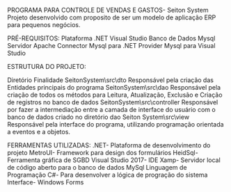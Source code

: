 PROGRAMA PARA CONTROLE DE VENDAS E GASTOS- Seiton System
Projeto desenvolvido com proposito de ser um modelo de aplicação ERP para pequenos negócios.

PRÉ-REQUISITOS:
Plataforma .NET
Visual Studio
Banco de Dados Mysql
Servidor Apache
Connector Mysql para .NET
Provider Mysql para Visual Studio

ESTRUTURA DO PROJETO:

Diretório	                Finalidade
SeitonSystem\src\dto	    Responsável pela criação das Entidades principais do programa
SeitonSystem\src\dao        Responsável pela criação de todos os métodos para Leitura, Atualização, Exclusão e Criação de registros no banco de dados
SeitonSystem\src\controller Responsável por fazer a intermediação entre a camada de interface do usuário com o banco de dados criado no diretório dao
Seiton System\src\view      Responsável pela interface do programa, utilizando programação orientada a eventos e a objetos.


FERRAMENTAS  UTILIZADAS:
.NET- Plataforma de desenvolvimento do projeto 
MetroUI- Framework para design dos formulários
HeidSql- Ferramenta gráfica de SGBD
Visual Studio 2017- IDE
Xamp- Servidor local de código aberto para o banco de dados MySql
Linguagem de Programação C#- Para desenvolver a lógica de progração do sistema
Interface- Windows Forms
